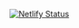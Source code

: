 [![Netlify Status](https://api.netlify.com/api/v1/badges/338ada49-4bf2-4343-bb45-a19ceb0e994f/deploy-status)](https://app.netlify.com/sites/vl95-frontendmentor-qr-code/deploys)
